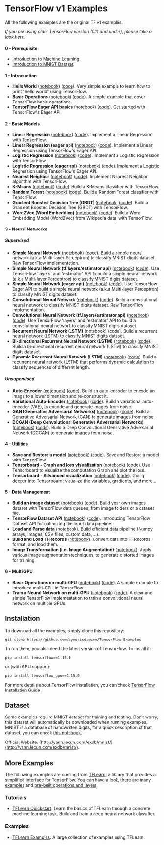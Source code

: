 # TensorFlow v1 Examples

All the following examples are the original TF v1 examples.

*If you are using older TensorFlow version (0.11 and under), please take a [look here](https://github.com/aymericdamien/TensorFlow-Examples/tree/0.11).*

#### 0 - Prerequisite
- [Introduction to Machine Learning](https://github.com/aymericdamien/TensorFlow-Examples/blob/master/notebooks/tensorflow_v1/0_Prerequisite/ml_introduction.ipynb).
- [Introduction to MNIST Dataset](https://github.com/aymericdamien/TensorFlow-Examples/blob/master/notebooks/tensorflow_v1/0_Prerequisite/mnist_dataset_intro.ipynb).

#### 1 - Introduction
- **Hello World** ([notebook](https://github.com/aymericdamien/TensorFlow-Examples/blob/master/notebooks/tensorflow_v1/1_Introduction/helloworld.ipynb)) ([code](https://github.com/aymericdamien/TensorFlow-Examples/blob/master/tensorflow_v1/examples/1_Introduction/helloworld.py)). Very simple example to learn how to print "hello world" using TensorFlow.
- **Basic Operations** ([notebook](https://github.com/aymericdamien/TensorFlow-Examples/blob/master/notebooks/tensorflow_v1/1_Introduction/basic_operations.ipynb)) ([code](https://github.com/aymericdamien/TensorFlow-Examples/blob/master/examples/tensorflow_v1/1_Introduction/basic_operations.py)). A simple example that cover TensorFlow basic operations.
- **TensorFlow Eager API basics** ([notebook](https://github.com/aymericdamien/TensorFlow-Examples/blob/master/notebooks/tensorflow_v1/1_Introduction/basic_eager_api.ipynb)) ([code](https://github.com/aymericdamien/TensorFlow-Examples/blob/master/examples/tensorflow_v1/1_Introduction/basic_eager_api.py)). Get started with TensorFlow's Eager API.

#### 2 - Basic Models
- **Linear Regression** ([notebook](https://github.com/aymericdamien/TensorFlow-Examples/blob/master/notebooks/tensorflow_v1/2_BasicModels/linear_regression.ipynb)) ([code](https://github.com/aymericdamien/TensorFlow-Examples/blob/master/examples/tensorflow_v1/2_BasicModels/linear_regression.py)). Implement a Linear Regression with TensorFlow.
- **Linear Regression (eager api)** ([notebook](https://github.com/aymericdamien/TensorFlow-Examples/blob/master/notebooks/tensorflow_v1/2_BasicModels/linear_regression_eager_api.ipynb)) ([code](https://github.com/aymericdamien/TensorFlow-Examples/blob/master/examples/tensorflow_v1/2_BasicModels/linear_regression_eager_api.py)). Implement a Linear Regression using TensorFlow's Eager API.
- **Logistic Regression** ([notebook](https://github.com/aymericdamien/TensorFlow-Examples/blob/master/notebooks/tensorflow_v1/2_BasicModels/logistic_regression.ipynb)) ([code](https://github.com/aymericdamien/TensorFlow-Examples/blob/master/examples/tensorflow_v1/2_BasicModels/logistic_regression.py)). Implement a Logistic Regression with TensorFlow.
- **Logistic Regression (eager api)** ([notebook](https://github.com/aymericdamien/TensorFlow-Examples/blob/master/notebooks/tensorflow_v1/2_BasicModels/logistic_regression_eager_api.ipynb)) ([code](https://github.com/aymericdamien/TensorFlow-Examples/blob/master/examples/tensorflow_v1/2_BasicModels/logistic_regression_eager_api.py)). Implement a Logistic Regression using TensorFlow's Eager API.
- **Nearest Neighbor** ([notebook](https://github.com/aymericdamien/TensorFlow-Examples/blob/master/notebooks/tensorflow_v1/2_BasicModels/nearest_neighbor.ipynb)) ([code](https://github.com/aymericdamien/TensorFlow-Examples/blob/master/examples/tensorflow_v1/2_BasicModels/nearest_neighbor.py)). Implement Nearest Neighbor algorithm with TensorFlow.
- **K-Means** ([notebook](https://github.com/aymericdamien/TensorFlow-Examples/blob/master/notebooks/tensorflow_v1/2_BasicModels/kmeans.ipynb)) ([code](https://github.com/aymericdamien/TensorFlow-Examples/blob/master/examples/tensorflow_v1/2_BasicModels/kmeans.py)). Build a K-Means classifier with TensorFlow.
- **Random Forest** ([notebook](https://github.com/aymericdamien/TensorFlow-Examples/blob/master/notebooks/tensorflow_v1/2_BasicModels/random_forest.ipynb)) ([code](https://github.com/aymericdamien/TensorFlow-Examples/blob/master/examples/tensorflow_v1/2_BasicModels/random_forest.py)). Build a Random Forest classifier with TensorFlow.
- **Gradient Boosted Decision Tree (GBDT)** ([notebook](https://github.com/aymericdamien/TensorFlow-Examples/blob/master/notebooks/tensorflow_v1/2_BasicModels/gradient_boosted_decision_tree.ipynb)) ([code](https://github.com/aymericdamien/TensorFlow-Examples/blob/master/examples/tensorflow_v1/2_BasicModels/gradient_boosted_decision_tree.py)). Build a Gradient Boosted Decision Tree (GBDT) with TensorFlow.
- **Word2Vec (Word Embedding)** ([notebook](https://github.com/aymericdamien/TensorFlow-Examples/blob/master/notebooks/tensorflow_v1/2_BasicModels/word2vec.ipynb)) ([code](https://github.com/aymericdamien/TensorFlow-Examples/blob/master/examples/tensorflow_v1/2_BasicModels/word2vec.py)). Build a Word Embedding Model (Word2Vec) from Wikipedia data, with TensorFlow.

#### 3 - Neural Networks
##### Supervised

- **Simple Neural Network** ([notebook](https://github.com/aymericdamien/TensorFlow-Examples/blob/master/notebooks/tensorflow_v1/3_NeuralNetworks/neural_network_raw.ipynb)) ([code](https://github.com/aymericdamien/TensorFlow-Examples/blob/master/examples/tensorflow_v1/3_NeuralNetworks/neural_network_raw.py)). Build a simple neural network (a.k.a Multi-layer Perceptron) to classify MNIST digits dataset. Raw TensorFlow implementation.
- **Simple Neural Network (tf.layers/estimator api)** ([notebook](https://github.com/aymericdamien/TensorFlow-Examples/blob/master/notebooks/tensorflow_v1/3_NeuralNetworks/neural_network.ipynb)) ([code](https://github.com/aymericdamien/TensorFlow-Examples/blob/master/examples/tensorflow_v1/3_NeuralNetworks/neural_network.py)). Use TensorFlow 'layers' and 'estimator' API to build a simple neural network (a.k.a Multi-layer Perceptron) to classify MNIST digits dataset.
- **Simple Neural Network (eager api)** ([notebook](https://github.com/aymericdamien/TensorFlow-Examples/blob/master/notebooks/tensorflow_v1/3_NeuralNetworks/neural_network_eager_api.ipynb)) ([code](https://github.com/aymericdamien/TensorFlow-Examples/blob/master/examples/tensorflow_v1/3_NeuralNetworks/neural_network_eager_api.py)). Use TensorFlow Eager API to build a simple neural network (a.k.a Multi-layer Perceptron) to classify MNIST digits dataset.
- **Convolutional Neural Network** ([notebook](https://github.com/aymericdamien/TensorFlow-Examples/blob/master/notebooks/tensorflow_v1/3_NeuralNetworks/convolutional_network_raw.ipynb)) ([code](https://github.com/aymericdamien/TensorFlow-Examples/blob/master/examples/tensorflow_v1/3_NeuralNetworks/convolutional_network_raw.py)). Build a convolutional neural network to classify MNIST digits dataset. Raw TensorFlow implementation.
- **Convolutional Neural Network (tf.layers/estimator api)** ([notebook](https://github.com/aymericdamien/TensorFlow-Examples/blob/master/notebooks/tensorflow_v1/3_NeuralNetworks/convolutional_network.ipynb)) ([code](https://github.com/aymericdamien/TensorFlow-Examples/blob/master/examples/tensorflow_v1/3_NeuralNetworks/convolutional_network.py)). Use TensorFlow 'layers' and 'estimator' API to build a convolutional neural network to classify MNIST digits dataset.
- **Recurrent Neural Network (LSTM)** ([notebook](https://github.com/aymericdamien/TensorFlow-Examples/blob/master/notebooks/tensorflow_v1/3_NeuralNetworks/recurrent_network.ipynb)) ([code](https://github.com/aymericdamien/TensorFlow-Examples/blob/master/examples/tensorflow_v1/3_NeuralNetworks/recurrent_network.py)). Build a recurrent neural network (LSTM) to classify MNIST digits dataset.
- **Bi-directional Recurrent Neural Network (LSTM)** ([notebook](https://github.com/aymericdamien/TensorFlow-Examples/blob/master/notebooks/tensorflow_v1/3_NeuralNetworks/bidirectional_rnn.ipynb)) ([code](https://github.com/aymericdamien/TensorFlow-Examples/blob/master/examples/tensorflow_v1/3_NeuralNetworks/bidirectional_rnn.py)). Build a bi-directional recurrent neural network (LSTM) to classify MNIST digits dataset.
- **Dynamic Recurrent Neural Network (LSTM)** ([notebook](https://github.com/aymericdamien/TensorFlow-Examples/blob/master/notebooks/tensorflow_v1/3_NeuralNetworks/dynamic_rnn.ipynb)) ([code](https://github.com/aymericdamien/TensorFlow-Examples/blob/master/examples/tensorflow_v1/3_NeuralNetworks/dynamic_rnn.py)). Build a recurrent neural network (LSTM) that performs dynamic calculation to classify sequences of different length.

##### Unsupervised
- **Auto-Encoder** ([notebook](https://github.com/aymericdamien/TensorFlow-Examples/blob/master/notebooks/tensorflow_v1/3_NeuralNetworks/autoencoder.ipynb)) ([code](https://github.com/aymericdamien/TensorFlow-Examples/blob/master/examples/tensorflow_v1/3_NeuralNetworks/autoencoder.py)). Build an auto-encoder to encode an image to a lower dimension and re-construct it.
- **Variational Auto-Encoder** ([notebook](https://github.com/aymericdamien/TensorFlow-Examples/blob/master/notebooks/tensorflow_v1/3_NeuralNetworks/variational_autoencoder.ipynb)) ([code](https://github.com/aymericdamien/TensorFlow-Examples/blob/master/examples/tensorflow_v1/3_NeuralNetworks/variational_autoencoder.py)). Build a variational auto-encoder (VAE), to encode and generate images from noise.
- **GAN (Generative Adversarial Networks)** ([notebook](https://github.com/aymericdamien/TensorFlow-Examples/blob/master/notebooks/tensorflow_v1/3_NeuralNetworks/gan.ipynb)) ([code](https://github.com/aymericdamien/TensorFlow-Examples/blob/master/examples/tensorflow_v1/3_NeuralNetworks/gan.py)). Build a Generative Adversarial Network (GAN) to generate images from noise.
- **DCGAN (Deep Convolutional Generative Adversarial Networks)** ([notebook](https://github.com/aymericdamien/TensorFlow-Examples/blob/master/notebooks/tensorflow_v1/3_NeuralNetworks/dcgan.ipynb)) ([code](https://github.com/aymericdamien/TensorFlow-Examples/blob/master/examples/tensorflow_v1/3_NeuralNetworks/dcgan.py)). Build a Deep Convolutional Generative Adversarial Network (DCGAN) to generate images from noise.

#### 4 - Utilities
- **Save and Restore a model** ([notebook](https://github.com/aymericdamien/TensorFlow-Examples/blob/master/notebooks/tensorflow_v1/4_Utils/save_restore_model.ipynb)) ([code](https://github.com/aymericdamien/TensorFlow-Examples/blob/master/examples/tensorflow_v1/4_Utils/save_restore_model.py)). Save and Restore a model with TensorFlow.
- **Tensorboard - Graph and loss visualization** ([notebook](https://github.com/aymericdamien/TensorFlow-Examples/blob/master/notebooks/tensorflow_v1/4_Utils/tensorboard_basic.ipynb)) ([code](https://github.com/aymericdamien/TensorFlow-Examples/blob/master/examples/tensorflow_v1/4_Utils/tensorboard_basic.py)). Use Tensorboard to visualize the computation Graph and plot the loss.
- **Tensorboard - Advanced visualization** ([notebook](https://github.com/aymericdamien/TensorFlow-Examples/blob/master/notebooks/tensorflow_v1/4_Utils/tensorboard_advanced.ipynb)) ([code](https://github.com/aymericdamien/TensorFlow-Examples/blob/master/examples/tensorflow_v1/4_Utils/tensorboard_advanced.py)). Going deeper into Tensorboard; visualize the variables, gradients, and more...

#### 5 - Data Management
- **Build an image dataset** ([notebook](https://github.com/aymericdamien/TensorFlow-Examples/blob/master/notebooks/tensorflow_v1/5_DataManagement/build_an_image_dataset.ipynb)) ([code](https://github.com/aymericdamien/TensorFlow-Examples/blob/master/examples/tensorflow_v1/5_DataManagement/build_an_image_dataset.py)). Build your own images dataset with TensorFlow data queues, from image folders or a dataset file.
- **TensorFlow Dataset API** ([notebook](https://github.com/aymericdamien/TensorFlow-Examples/blob/master/notebooks/tensorflow_v1/5_DataManagement/tensorflow_dataset_api.ipynb)) ([code](https://github.com/aymericdamien/TensorFlow-Examples/blob/master/examples/tensorflow_v1/5_DataManagement/tensorflow_dataset_api.py)). Introducing TensorFlow Dataset API for optimizing the input data pipeline.
- **Load and Parse data** ([notebook](https://github.com/aymericdamien/TensorFlow-Examples/blob/master/notebooks/tensorflow_v1/5_DataManagement/load_data.ipynb)). Build efficient data pipeline (Numpy arrays, Images, CSV files, custom data, ...).
- **Build and Load TFRecords** ([notebook](https://github.com/aymericdamien/TensorFlow-Examples/blob/master/notebooks/tensorflow_v1/5_DataManagement/tfrecords.ipynb)). Convert data into TFRecords format, and load them.
- **Image Transformation (i.e. Image Augmentation)** ([notebook](https://github.com/aymericdamien/TensorFlow-Examples/blob/master/notebooks/tensorflow_v1/5_DataManagement/image_transformation.ipynb)). Apply various image augmentation techniques, to generate distorted images for training.

#### 6 - Multi GPU
- **Basic Operations on multi-GPU** ([notebook](https://github.com/aymericdamien/TensorFlow-Examples/blob/master/notebooks/tensorflow_v1/6_MultiGPU/multigpu_basics.ipynb)) ([code](https://github.com/aymericdamien/TensorFlow-Examples/blob/master/examples/tensorflow_v1/6_MultiGPU/multigpu_basics.py)). A simple example to introduce multi-GPU in TensorFlow.
- **Train a Neural Network on multi-GPU** ([notebook](https://github.com/aymericdamien/TensorFlow-Examples/blob/master/notebooks/tensorflow_v1/6_MultiGPU/multigpu_cnn.ipynb)) ([code](https://github.com/aymericdamien/TensorFlow-Examples/blob/master/examples/tensorflow_v1/6_MultiGPU/multigpu_cnn.py)). A clear and simple TensorFlow implementation to train a convolutional neural network on multiple GPUs.

## Installation

To download all the examples, simply clone this repository:
```
git clone https://github.com/aymericdamien/TensorFlow-Examples
```

To run them, you also need the latest version of TensorFlow. To install it:
```
pip install tensorflow==1.15.0
```

or (with GPU support):
```
pip install tensorflow_gpu==1.15.0
```

For more details about TensorFlow installation, you can check [TensorFlow Installation Guide](https://www.tensorflow.org/install/)

## Dataset
Some examples require MNIST dataset for training and testing. Don't worry, this dataset will automatically be downloaded when running examples.
MNIST is a database of handwritten digits, for a quick description of that dataset, you can check [this notebook](https://github.com/aymericdamien/TensorFlow-Examples/blob/master/notebooks/0_Prerequisite/mnist_dataset_intro.ipynb).

Official Website: [http://yann.lecun.com/exdb/mnist/](http://yann.lecun.com/exdb/mnist/).

## More Examples
The following examples are coming from [TFLearn](https://github.com/tflearn/tflearn), a library that provides a simplified interface for TensorFlow. You can have a look, there are many [examples](https://github.com/tflearn/tflearn/tree/master/examples) and [pre-built operations and layers](http://tflearn.org/doc_index/#api).

### Tutorials
- [TFLearn Quickstart](https://github.com/tflearn/tflearn/blob/master/tutorials/intro/quickstart.md). Learn the basics of TFLearn through a concrete machine learning task. Build and train a deep neural network classifier.

### Examples
- [TFLearn Examples](https://github.com/tflearn/tflearn/blob/master/examples). A large collection of examples using TFLearn.
